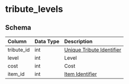 # tribute_levels

## Schema
| Column | Data Type | Description |
| :--- | :--- | :--- |
| tribute_id | int | [Unique Tribute Identifier](tributes.md) |
| level | int | Level |
| cost | int | Cost |
| item_id | int | [Item Identifier](../../schema/items/items.md) |

